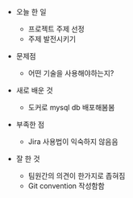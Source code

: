 - 오늘 한 일
    - 프로젝트 주제 선정
    - 주제 발전시키기

- 문제점
    - 어떤 기술을 사용해야하는지?

- 새로 배운 것
    - 도커로 mysql db 배포해봄봄

- 부족한 점
    - Jira 사용법이 익숙하지 않음음

- 잘 한 것
    - 팀원간의 의견이 한가지로 좁혀짐
    - Git convention 작성함함
